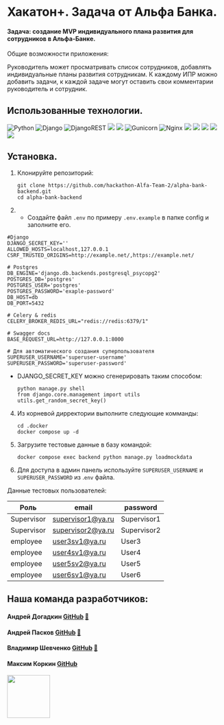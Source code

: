# Хакатон+. Задача от Альфа Банка.

#### Задача: создание MVP индивидуального плана развития для сотрудников в Альфа-Банке.

Общие возможности приложения:

Руководитель может просматривать список сотрудников, добавлять индивидуальные планы развития
сотрудникам. К каждому ИПР можно добавить задачи, к каждой задаче могут оставить свои комментарии
руководитель и сотрудник.

## Использованные технологии.

![Python](https://img.shields.io/badge/python-3670A0?style=for-the-badge&logo=python&logoColor=ffdd54)
![Django](https://img.shields.io/badge/django-%23092E20.svg?style=for-the-badge&logo=django&logoColor=white)
![DjangoREST](https://img.shields.io/badge/DJANGO-REST-ff1709?style=for-the-badge&logo=django&logoColor=white&color=ff1709&labelColor=gray)
<img src ="https://img.shields.io/badge/postgres-%23316192.svg?&style=for-the-badge&logo=postgresql&logoColor=white"/>
<img src="https://img.shields.io/badge/docker%20-%230db7ed.svg?&style=for-the-badge&logo=docker&logoColor=white"/>
![Gunicorn](https://img.shields.io/badge/gunicorn-%298729.svg?style=for-the-badge&logo=gunicorn&logoColor=white)
![Nginx](https://img.shields.io/badge/nginx-%23009639.svg?style=for-the-badge&logo=nginx&logoColor=white)
<img src="https://img.shields.io/badge/git%20-%23F05033.svg?&style=for-the-badge&logo=git&logoColor=white"/>
<img src="https://img.shields.io/badge/github%20-%23121011.svg?&style=for-the-badge&logo=github&logoColor=white"/>
<img src="https://img.shields.io/badge/github%20actions%20-%232671E5.svg?&style=for-the-badge&logo=github%20actions&logoColor=white"/>
<img src="https://img.shields.io/badge/redis-%23DD0031.svg?&style=for-the-badge&logo=redis&logoColor=white"/>
<img src="https://img.shields.io/badge/celery-%2337814A.svg?&style=for-the-badge&logo=celery&logoColor=white" />

## Установка.

1. Клонируйте репозиторий:
   ```
   git clone https://github.com/hackathon-Alfa-Team-2/alpha-bank-backend.git
   cd alpha-bank-backend
   ```

2.
    * Создайте файл `.env` по примеру `.env.example` в папке config и заполните его.

  ```
  #Django
  DJANGO_SECRET_KEY=''
  ALLOWED_HOSTS=localhost,127.0.0.1
  CSRF_TRUSTED_ORIGINS=http://example.net/,https://example.net/
   
  # Postgres
  DB_ENGINE='django.db.backends.postgresql_psycopg2'
  POSTGRES_DB='postgres'
  POSTGRES_USER='postgres'
  POSTGRES_PASSWORD='exaple-password'
  DB_HOST=db
  DB_PORT=5432
   
  # Celery & redis
  CELERY_BROKER_REDIS_URL="redis://redis:6379/1"
   
  # Swagger docs
  BASE_REQUEST_URL=http://127.0.0.1:8000
   
  # Для автоматического создания суперпользователя
  SUPERUSER_USERNAME='superuser-username'
  SUPERUSER_PASSWORD='superuser-password'
  ```

* DJANGO_SECRET_KEY можно сгенерировать таким способом:
   ```
  python manage.py shell
  from django.core.management import utils
  utils.get_random_secret_key()
   ```

4. Из корневой дирректории выполните следующие комманды:
   ```
   cd .docker
   docker compose up -d
   ```

5. Загрузите тестовые данные в базу командой:

   ```
   docker compose exec backend python manage.py loadmockdata
   ```
6. Для доступа в админ панель используйте `SUPERUSER_USERNAME` и `SUPERUSER_PASSWORD` из .`env`
   файла.

Данные тестовых пользователей:

| Роль       | email             | password    |
|------------|-------------------|-------------|
| Supervisor | supervisor1@ya.ru | Supervisor1 |
| Supervisor | supervisor2@ya.ru | Supervisor2 |
| employee   | user3sv1@ya.ru    | User3       |
| employee   | user4sv1@ya.ru    | User4       |
| employee   | user5sv2@ya.ru    | User5       |
| employee   | user6sv1@ya.ru    | User6       |

## Наша команда разработчиков:<br>

<h4 align="left">Андрей Догадкин <a href="https://github.com/AndreyDogadkin/" target="_blank">
GitHub</a>  <a href="https://t.me/jvgger" target="_blank">  🛒</a></h4>
<h4 align="left">Андрей Пасков <a href="https://github.com/vBaMnup/">
GitHub</a>  <a href="https://t.me/vBaMnup" target="_blank">  🛒</a></h4>
<h4 align="left">Владимир
Шевченко <a href="https://github.com/vladimir-shevchenko01" target="_blank">
GitHub</a>  <a href="https://t.me/vsel_live" target="_blank">  🛒</a></h4>
<h4 align="left">Максим Коркин <a href="https://github.com/splintermax/" target="_blank">
GitHub</a></a></h4>


<div id="header" align="left">
  <img src="https://media.giphy.com/media/v1.Y2lkPTc5MGI3NjExNnkzaXdvM3ZzZmJ6YnQzeGIweHdhZ2FkZjFtaDR1NWJsaDR1eTh2aSZlcD12MV9pbnRlcm5hbF9naWZfYnlfaWQmY3Q9Zw/3o6ozomjwcQJpdz5p6/giphy.gif" width="100"/>
</div>